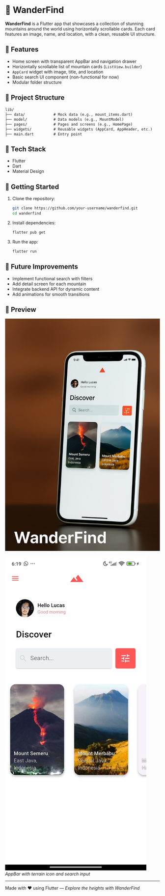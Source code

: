 # 🌄 WanderFind

**WanderFind** is a Flutter app that showcases a collection of stunning mountains around the world using horizontally scrollable cards. Each card features an image, name, and location, with a clean, reusable UI structure.

## 📱 Features

- Home screen with transparent AppBar and navigation drawer
- Horizontally scrollable list of mountain cards (`ListView.builder`)
- `AppCard` widget with image, title, and location
- Basic search UI component (non-functional for now)
- Modular folder structure

## 📁 Project Structure

```
lib/
├── data/             # Mock data (e.g., mount_items.dart)
├── model/            # Data models (e.g., MountModel)
├── pages/            # Pages and screens (e.g., HomePage)
├── widgets/          # Reusable widgets (AppCard, AppHeader, etc.)
├── main.dart         # Entry point
```

## 🧱 Tech Stack

- Flutter
- Dart
- Material Design

## 🚀 Getting Started

1. Clone the repository:

   ```bash
   git clone https://github.com/your-username/wanderfind.git
   cd wanderfind
   ```

2. Install dependencies:

   ```bash
   flutter pub get
   ```

3. Run the app:
   ```bash
   flutter run
   ```

## 🔮 Future Improvements

- Implement functional search with filters
- Add detail screen for each mountain
- Integrate backend API for dynamic content
- Add animations for smooth transitions

## 📸 Preview

![AppBar and List](lib/assets/screens/WanderFind.png)

![Scrollable Cards](lib/assets/screens/home.jpeg)
_AppBar with terrain icon and search input_

---

Made with ❤️ using Flutter — _Explore the heights with WanderFind_
